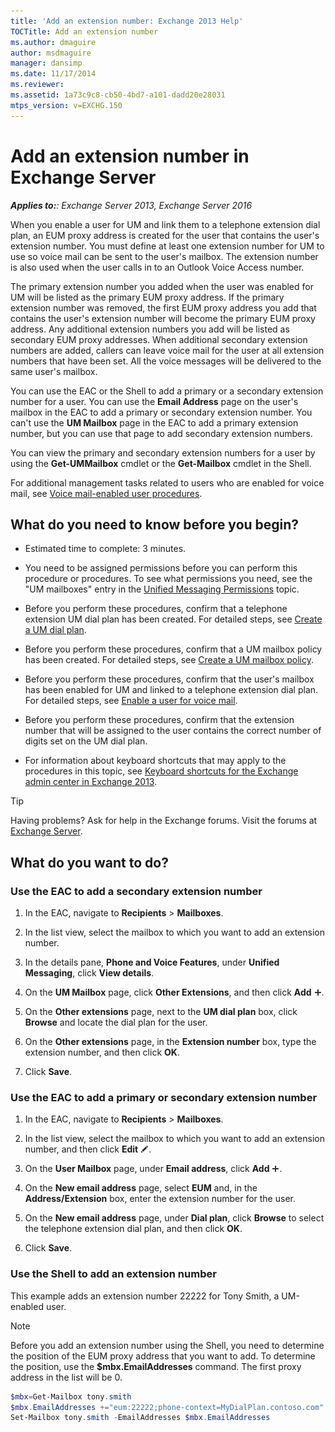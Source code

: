 ```yaml
---
title: 'Add an extension number: Exchange 2013 Help'
TOCTitle: Add an extension number
ms.author: dmaguire
author: msdmaguire
manager: dansimp
ms.date: 11/17/2014
ms.reviewer: 
ms.assetid: 1a73c9c8-cb50-4bd7-a101-dadd20e28031
mtps_version: v=EXCHG.150
---
```


# Add an extension number in Exchange Server

_**Applies to:**: Exchange Server 2013, Exchange Server 2016_

When you enable a user for UM and link them to a telephone extension dial plan, an EUM proxy address is created for the user that contains the user's extension number. You must define at least one extension number for UM to use so voice mail can be sent to the user's mailbox. The extension number is also used when the user calls in to an Outlook Voice Access number.

The primary extension number you added when the user was enabled for UM will be listed as the primary EUM proxy address. If the primary extension number was removed, the first EUM proxy address you add that contains the user's extension number will become the primary EUM proxy address. Any additional extension numbers you add will be listed as secondary EUM proxy addresses. When additional secondary extension numbers are added, callers can leave voice mail for the user at all extension numbers that have been set. All the voice messages will be delivered to the same user's mailbox.

You can use the EAC or the Shell to add a primary or a secondary extension number for a user. You can use the **Email Address** page on the user's mailbox in the EAC to add a primary or secondary extension number. You can't use the **UM Mailbox** page in the EAC to add a primary extension number, but you can use that page to add secondary extension numbers.

You can view the primary and secondary extension numbers for a user by using the **Get-UMMailbox** cmdlet or the **Get-Mailbox** cmdlet in the Shell.

For additional management tasks related to users who are enabled for voice mail, see [Voice mail-enabled user procedures](voice-mail-enabled-user-procedures-exchange-2013-help.md).

## What do you need to know before you begin?

- Estimated time to complete: 3 minutes.

- You need to be assigned permissions before you can perform this procedure or procedures. To see what permissions you need, see the "UM mailboxes" entry in the [Unified Messaging Permissions](http://technet.microsoft.com/library/d326c3bc-8f33-434a-bf02-a83cc26a5498.aspx) topic.

- Before you perform these procedures, confirm that a telephone extension UM dial plan has been created. For detailed steps, see [Create a UM dial plan](create-um-dial-plan-exchange-2013-help.md).

- Before you perform these procedures, confirm that a UM mailbox policy has been created. For detailed steps, see [Create a UM mailbox policy](create-um-mailbox-policy-exchange-2013-help.md).

- Before you perform these procedures, confirm that the user's mailbox has been enabled for UM and linked to a telephone extension dial plan. For detailed steps, see [Enable a user for voice mail](enable-a-user-for-voice-mail-exchange-2013-help.md).

- Before you perform these procedures, confirm that the extension number that will be assigned to the user contains the correct number of digits set on the UM dial plan.

- For information about keyboard shortcuts that may apply to the procedures in this topic, see [Keyboard shortcuts for the Exchange admin center in Exchange 2013](keyboard-shortcuts-in-the-exchange-admin-center-2013-help.md).

> [!TIP]
> Having problems? Ask for help in the Exchange forums. Visit the forums at [Exchange Server](https://go.microsoft.com/fwlink/p/?linkId=60612).

## What do you want to do?

### Use the EAC to add a secondary extension number

1. In the EAC, navigate to **Recipients** \> **Mailboxes**.

2. In the list view, select the mailbox to which you want to add an extension number.

3. In the details pane, **Phone and Voice Features**, under **Unified Messaging**, click **View details**.

4. On the **UM Mailbox** page, click **Other Extensions**, and then click **Add** ![Add Icon](images/ITPro_EAC_AddIcon.gif).

5. On the **Other extensions** page, next to the **UM dial plan** box, click **Browse** and locate the dial plan for the user.

6. On the **Other extensions** page, in the **Extension number** box, type the extension number, and then click **OK**.

7. Click **Save**.

### Use the EAC to add a primary or secondary extension number

1. In the EAC, navigate to **Recipients** \> **Mailboxes**.

2. In the list view, select the mailbox to which you want to add an extension number, and then click **Edit** ![Edit icon](images/ITPro_EAC_EditIcon.gif).

3. On the **User Mailbox** page, under **Email address**, click **Add** ![Add Icon](images/ITPro_EAC_AddIcon.gif).

4. On the **New email address** page, select **EUM** and, in the **Address/Extension** box, enter the extension number for the user.

5. On the **New email address** page, under **Dial plan**, click **Browse** to select the telephone extension dial plan, and then click **OK**.

6. Click **Save**.

### Use the Shell to add an extension number

This example adds an extension number 22222 for Tony Smith, a UM-enabled user.

> [!NOTE]
> Before you add an extension number using the Shell, you need to determine the position of the EUM proxy address that you want to add. To determine the position, use the **$mbx.EmailAddresses** command. The first proxy address in the list will be 0.

```powershell
$mbx=Get-Mailbox tony.smith
$mbx.EmailAddresses +="eum:22222;phone-context=MyDialPlan.contoso.com"
Set-Mailbox tony.smith -EmailAddresses $mbx.EmailAddresses
```
